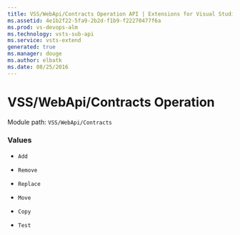 ```yaml
---
title: VSS/WebApi/Contracts Operation API | Extensions for Visual Studio Team Services
ms.assetid: 4e1b2f22-5fa9-2b2d-f1b9-f22270477f6a
ms.prod: vs-devops-alm
ms.technology: vsts-sub-api
ms.service: vsts-extend
generated: true
ms.manager: douge
ms.author: elbatk
ms.date: 08/25/2016
---
```


# VSS/WebApi/Contracts Operation

Module path: `VSS/WebApi/Contracts`

### Values

* `Add` 

* `Remove` 

* `Replace` 

* `Move` 

* `Copy` 

* `Test` 

